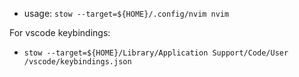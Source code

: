 - usage: `stow --target=${HOME}/.config/nvim nvim`

For vscode keybindings:

- `stow --target=${HOME}/Library/Application Support/Code/User /vscode/keybindings.json`
